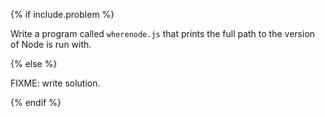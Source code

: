 {% if include.problem %}

Write a program called `wherenode.js` that prints the full path to the version of Node is run with.

{% else %}

FIXME: write solution.

{% endif %}
